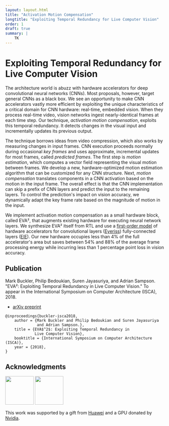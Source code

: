 ```yaml
---
layout: layout.html
title: "Activation Motion Compensation"
longtitle: "Exploiting Temporal Redundancy for Live Computer Vision"
order: 1
draft: true
summary: |
    TK
---
```

# Exploiting Temporal Redundancy for Live Computer Vision

The architecture world is abuzz with hardware accelerators for deep convolutional neural networks (CNNs).
Most proposals, however, target general CNNs as a black box.
We see an opportunity to make CNN accelerators vastly more efficient by exploiting the unique characteristics of a critical domain for CNN hardware: real-time, embedded vision.
When they process real-time video, vision networks ingest nearly-identical frames at each time step.
Our technique, *activation motion compensation*, exploits this temporal redundancy.
It detects changes in the visual input and incrementally updates its previous output.

The technique borrows ideas from video compression, which also works by measuring changes in input frames.
CNN execution proceeds normally during occasional *key frames* and uses approximate, incremental updates for most frames, called *predicted frames*.
The first step is *motion estimation*, which computes a vector field representing the visual motion between frames.
We develop a new, hardware-optimized motion estimation algorithm that can be customized for any CNN structure.
Next, *motion compensation* translates components in a CNN activation based on the motion in the input frame.
The overall effect is that the CNN implementation can skip a prefix of CNN layers and predict the input to the remaining layers.
To control the prediction's impact on vision accuracy, we dynamically adapt the key frame rate based on the magnitude of motion in the input.

We implement activation motion compensation as a small hardware block, called EVA², that augments existing hardware for executing neural network layers.
We synthesize EVA² itself from RTL and use a [first-order model][fodlam] of hardware accelerators for convolutional layers ([Eyeriss][]) fully-connected layers ([EIE][]).
Our new hardware occupies less than 4% of the full accelerator's area but saves between 54% and 88% of the average frame processing energy while incurring less than 1 percentage point loss in vision accuracy.

[eyeriss]: http://eyeriss.mit.edu
[eie]: https://dl.acm.org/citation.cfm?id=3001163
[fodlam]: https://github.com/cucapra/fodlam

## Publication

Mark Buckler, Philip Bedoukian, Suren Jayasuriya, and Adrian Sampson.
"EVA²: Exploiting Temporal Redundancy in Live Computer Vision."
To appear in the International Symposium on Computer Architecture (ISCA), 2018.

<ul class="links">
  <li><a href="https://arxiv.org/abs/1803.06312" class="pdf">arXiv preprint</a></li>
</ul>

    @inproceedings{buckler-isca2018,
        author = {Mark Buckler and Philip Bedoukian and Suren Jayasuriya
                  and Adrian Sampson.},
        title = {EVA$^2$: Exploiting Temporal Redundancy in
                 Live Computer Vision},
        booktitle = {International Symposium on Computer Architecture (ISCA)},
        year = {2018},
    }

## Acknowledgments

<img class="flair" src="/img/huawei.svg" style="height: 90px">
<img class="flair" src="/img/nvidia.svg" style="height: 90px">

This work was supported by a gift from [Huawei](http://www.huawei.com/) and a GPU donated by [Nvidia](https://developer.nvidia.com/academic_gpu_seeding).

